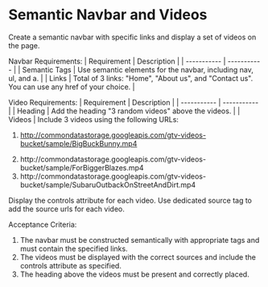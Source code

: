 # Semantic Navbar and Videos
Create a semantic navbar with specific links and display a set of videos on the page.


Navbar Requirements:
| Requirement | Description |
| ----------- | ----------- |
| Semantic Tags	| Use semantic elements for the navbar, including nav, ul, and a. |
| Links	| Total of 3 links: "Home", "About us", and "Contact us". You can use any href of your choice. |

Video Requirements:
| Requirement | Description |
| ----------- | ----------- |
| Heading | Add the heading "3 random videos" above the videos. |
| Videos | Include 3 videos using the following URLs:<ol><li>http://commondatastorage.googleapis.com/gtv-videos-bucket/sample/BigBuckBunny.mp4
</li><li>http://commondatastorage.googleapis.com/gtv-videos-bucket/sample/ForBiggerBlazes.mp4
</li><li>http://commondatastorage.googleapis.com/gtv-videos-bucket/sample/SubaruOutbackOnStreetAndDirt.mp4</li></ol>

Display the controls attribute for each video. Use dedicated source tag to add the source urls for each video.


Acceptance Criteria:    
1. The navbar must be constructed semantically with appropriate tags and must contain the specified links.
2. The videos must be displayed with the correct sources and include the controls attribute as specified.
3. The heading above the videos must be present and correctly placed.

